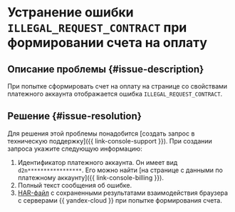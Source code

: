 # Устранение ошибки `ILLEGAL_REQUEST_CONTRACT` при формировании счета на оплату


## Описание проблемы {#issue-description}

При попытке сформировать счет на оплату на странице со свойствами платежного аккаунта отображается ошибка `ILLEGAL_REQUEST_CONTRACT`.

## Решение {#issue-resolution}

Для решения этой проблемы понадобится [создать запрос в техническую поддержку]({{ link-console-support }}). При создании запроса укажите следующую информацию:

1. Идентификатор платежного аккаунта.  Он имеет вид `d2n*****************`.  Его можно найти [на странице с данными по платежному аккаунту]({{ link-console-billing }}).
1. Полный текст сообщения об ошибке.
1. [HAR-файл](../../../support/create-har.md) с сохраненными результатами взаимодействия браузера с серверами {{ yandex-cloud }} при попытке формирования счета.
